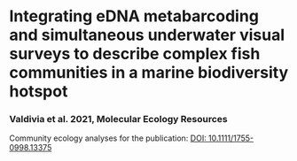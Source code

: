 # **Integrating eDNA metabarcoding and simultaneous underwater visual surveys to describe complex fish communities in a marine biodiversity hotspot**

### Valdivia et al. 2021, Molecular Ecology Resources

Community ecology analyses for the publication: [DOI: 10.1111/1755-0998.13375](https://)
